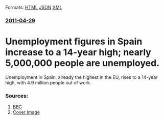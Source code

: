 
Formats: [HTML](/news/2011/04/29/unemployment-figures-in-spain-increase-to-a-14-year-high-nearly-5-000-000-people-are-unemployed.html)  [JSON](/news/2011/04/29/unemployment-figures-in-spain-increase-to-a-14-year-high-nearly-5-000-000-people-are-unemployed.json)  [XML](/news/2011/04/29/unemployment-figures-in-spain-increase-to-a-14-year-high-nearly-5-000-000-people-are-unemployed.xml)  

### [2011-04-29](/news/2011/04/29/index.md)

##### 
# Unemployment figures in Spain increase to a 14-year high; nearly 5,000,000 people are unemployed. 

Unemployment in Spain, already the highest in the EU, rises to a 14-year high, with 4.9 million people out of work.


### Sources:

1. [BBC](http://www.bbc.co.uk/news/business-13237835)
1. [Cover Image](http://www.bbc.co.uk/news/special/2015/newsspec_10857/bbc_news_logo.png?cb=1)
